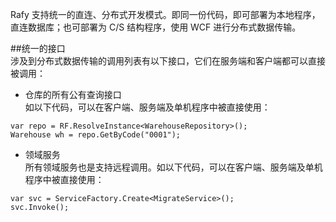 ﻿Rafy 支持统一的直连、分布式开发模式。即同一份代码，即可部署为本地程序，直连数据库；也可部署为 C/S 结构程序，使用 WCF 进行分布式数据传输。  

##统一的接口  
涉及到分布式数据传输的调用列表有以下接口，它们在服务端和客户端都可以直接被调用：  
 - 仓库的所有公有查询接口  
如以下代码，可以在客户端、服务端及单机程序中被直接使用：  
```  
var repo = RF.ResolveInstance<WarehouseRepository>();
Warehouse wh = repo.GetByCode("0001");  
```  
 - 领域服务  
所有领域服务也是支持远程调用。如以下代码，可以在客户端、服务端及单机程序中被直接使用：  
```  
var svc = ServiceFactory.Create<MigrateService>();
svc.Invoke();  
```  
